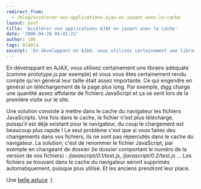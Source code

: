 ```yaml
---
redirect_from:
  - /blog/accelerer-vos-applications-ajax-en-jouant-avec-le-cache
layout: post
title: 'Accélérer vos applications AJAX en jouant avec le cache'
date: '2006-04-28 04:41:22'
author: j0k
tags: blabla
excerpt: 'En développant en AJAX, vous utilisez certainement une libraire adéquate (comme prototype.js par exemple) et vous vous êtes certainement rendu compte qu''en général leur taille était assez importante. Ce qui engendre en général un téléchargement de la page plus long.   Par exemple, digg charge une quantité assez affolante de fichiers JavaScript et ça se sent lors de la      ...'
---
```


En développant en AJAX, vous utilisez certainement une libraire adéquate (comme prototype.js par exemple) et vous vous êtes certainement rendu compte qu'en général leur taille était assez importante. Ce qui engendre en général un téléchargement de la page plus long.   Par exemple, digg charge une quantité assez affolante de fichiers JavaScript et ça se sent lors de la première visite sur le site.

Une solution consiste à mettre dans le cache du navigateur les fichiers JavaScripts. Une fois dans le cache, le fichier n'est plus téléchargé, puisqu'il est déjà existant pour le navigateur, du coup le chargement est beaucoup plus rapide !    Le seul problème c'est que si vous faites des changements dans vos fichiers, ils ne sont pas répercutés dans le cache du navigateur. La solution, c'est de renommer le fichier JavaScript, par exemple en changeant de dossier (le dossier comportant le numéro de la version de vos fichiers) : */javascript/0.1/test.js*, */javascript/0.2/test.js* ...   Les fichiers se trouvant dans le cache du navigateur seront supprimés automatiquement, puisque plus utilisé. Et les anciens prendront leur place.

Une [belle astuce](http://vivekjishtu.blogspot.com/2006/04/speed-up-your-ajax-based-webapps.html) :)

